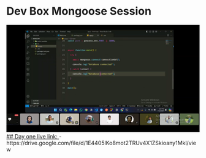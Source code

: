# Dev Box Mongoose Session

 <img src="./day-1.png" />

<a href="https://drive.google.com/file/d/1E4405lKo8mot2TRUv4X1ZSkioany1Mkl/view" >
## Day one live link:
</a>
- https://drive.google.com/file/d/1E4405lKo8mot2TRUv4X1ZSkioany1Mkl/view

